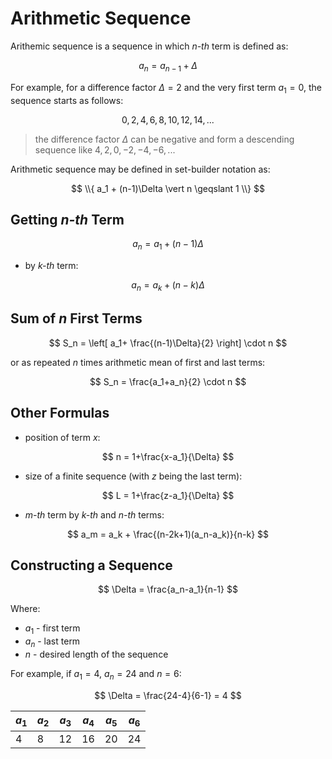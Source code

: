 # Arithmetic Sequence

Arithemic sequence is a sequence in which _n-th_ term is defined as:

$$
a_n = a_{n-1}+\Delta
$$

For example, for a difference factor $\Delta = 2$ and the very first term $a_1=0$, the sequence starts as follows:

$$
0,2,4,6,8,10,12,14,...
$$

> the difference factor $\Delta$ can be negative and form a descending sequence like $4,2,0,-2,-4,-6,...$

Arithmetic sequence may be defined in set-builder notation as:

$$
\\{ a_1 + (n-1)\Delta \vert n \geqslant 1 \\}
$$

## Getting _n-th_ Term

$$
a_n = a_1 + (n-1)\Delta
$$

- by _k-th_ term:

$$
a_n = a_k + (n-k)\Delta
$$

## Sum of $n$ First Terms

$$
S_n = \left[ a_1+ \frac{(n-1)\Delta}{2} \right] \cdot n
$$

or as repeated $n$ times arithmetic mean of first and last terms:

$$
S_n = \frac{a_1+a_n}{2} \cdot n
$$

## Other Formulas

- position of term $x$:

$$
n = 1+\frac{x-a_1}{\Delta}
$$

- size of a finite sequence (with $z$ being the last term):

$$
L = 1+\frac{z-a_1}{\Delta}
$$

- _m-th_ term by _k-th_ and _n-th_ terms:

$$
a_m = a_k + \frac{(n-2k+1)(a_n-a_k)}{n-k}
$$

## Constructing a Sequence

$$
\Delta = \frac{a_n-a_1}{n-1}
$$

Where:
- $a_1$ - first term
- $a_n$ - last term
- $n$ - desired length of the sequence

For example, if $a_1=4$, $a_n=24$ and $n=6$:

$$
\Delta = \frac{24-4}{6-1} = 4
$$

| $a_1$ | $a_2$ | $a_3$ | $a_4$ | $a_5$ | $a_6$ |
|--|--|--|--|--|--|
| 4 | 8 | 12 | 16 | 20 | 24 |
